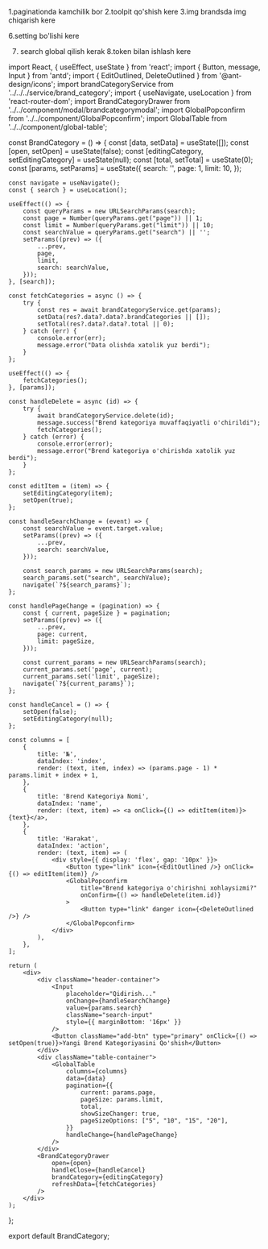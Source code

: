 
1.paginationda kamchilik bor 
2.toolpit qo'shish kere
3.img brandsda img chiqarish kere
<!-- 4.logout qo'shish kere -->
<!-- 5.modalda brand bo'lish kere -->
6.setting bo'lishi kere
<!-- 7.sign-in va sign-upda nofication ker -->
<!-- 8.ads, stock qilish kerak -->
<!-- 9.product modal to'g'rilash  -->
 7. search global qilish kerak 
 8.token bilan ishlash kere


 import React, { useEffect, useState } from 'react';
import { Button, message, Input } from 'antd';
import { EditOutlined, DeleteOutlined } from '@ant-design/icons';
import brandCategoryService from '../../../service/brand_category';
import { useNavigate, useLocation } from 'react-router-dom';
import BrandCategoryDrawer from '../../component/modal/brandcategorymodal';
import GlobalPopconfirm from '../../component/GlobalPopconfirm';
import GlobalTable from '../../component/global-table';

const BrandCategory = () => {
    const [data, setData] = useState([]);
    const [open, setOpen] = useState(false);
    const [editingCategory, setEditingCategory] = useState(null);
    const [total, setTotal] = useState(0);
    const [params, setParams] = useState({
        search: '',
        page: 1,
        limit: 10,
    });

    const navigate = useNavigate();
    const { search } = useLocation();

    useEffect(() => {
        const queryParams = new URLSearchParams(search);
        const page = Number(queryParams.get("page")) || 1;
        const limit = Number(queryParams.get("limit")) || 10;
        const searchValue = queryParams.get("search") || '';
        setParams((prev) => ({
            ...prev,
            page,
            limit,
            search: searchValue,
        }));
    }, [search]);

    const fetchCategories = async () => {
        try {
            const res = await brandCategoryService.get(params);
            setData(res?.data?.data?.brandCategories || []);
            setTotal(res?.data?.data?.total || 0);
        } catch (err) {
            console.error(err);
            message.error("Data olishda xatolik yuz berdi");
        }
    };

    useEffect(() => {
        fetchCategories();
    }, [params]);

    const handleDelete = async (id) => {
        try {
            await brandCategoryService.delete(id);
            message.success("Brend kategoriya muvaffaqiyatli o'chirildi");
            fetchCategories();
        } catch (error) {
            console.error(error);
            message.error("Brend kategoriya o'chirishda xatolik yuz berdi");
        }
    };

    const editItem = (item) => {
        setEditingCategory(item);
        setOpen(true);
    };

    const handleSearchChange = (event) => {
        const searchValue = event.target.value;
        setParams((prev) => ({
            ...prev,
            search: searchValue,
        }));

        const search_params = new URLSearchParams(search);
        search_params.set("search", searchValue);
        navigate(`?${search_params}`);
    };

    const handlePageChange = (pagination) => {
        const { current, pageSize } = pagination;
        setParams((prev) => ({
            ...prev,
            page: current,
            limit: pageSize,
        }));

        const current_params = new URLSearchParams(search);
        current_params.set('page', current);
        current_params.set('limit', pageSize);
        navigate(`?${current_params}`);
    };

    const handleCancel = () => {
        setOpen(false);
        setEditingCategory(null);
    };

    const columns = [
        {
            title: '№',
            dataIndex: 'index',
            render: (text, item, index) => (params.page - 1) * params.limit + index + 1,
        },
        {
            title: 'Brend Kategoriya Nomi',
            dataIndex: 'name',
            render: (text, item) => <a onClick={() => editItem(item)}>{text}</a>,
        },
        {
            title: 'Harakat',
            dataIndex: 'action',
            render: (text, item) => (
                <div style={{ display: 'flex', gap: '10px' }}>
                    <Button type="link" icon={<EditOutlined />} onClick={() => editItem(item)} />
                    <GlobalPopconfirm
                        title="Brend kategoriya o'chirishni xohlaysizmi?"
                        onConfirm={() => handleDelete(item.id)}
                    >
                        <Button type="link" danger icon={<DeleteOutlined />} />
                    </GlobalPopconfirm>
                </div>
            ),
        },
    ];

    return (
        <div>
            <div className="header-container">
                <Input
                    placeholder="Qidirish..."
                    onChange={handleSearchChange}
                    value={params.search}
                    className="search-input"
                    style={{ marginBottom: '16px' }}
                />
                <Button className="add-btn" type="primary" onClick={() => setOpen(true)}>Yangi Brend Kategoriyasini Qo'shish</Button>
            </div>
            <div className="table-container">
                <GlobalTable
                    columns={columns}
                    data={data}
                    pagination={{
                        current: params.page,
                        pageSize: params.limit,
                        total,
                        showSizeChanger: true,
                        pageSizeOptions: ["5", "10", "15", "20"],
                    }}
                    handleChange={handlePageChange}
                />
            </div>
            <BrandCategoryDrawer
                open={open}
                handleClose={handleCancel}
                brandCategory={editingCategory}
                refreshData={fetchCategories}
            />
        </div>
    );
};

export default BrandCategory;
